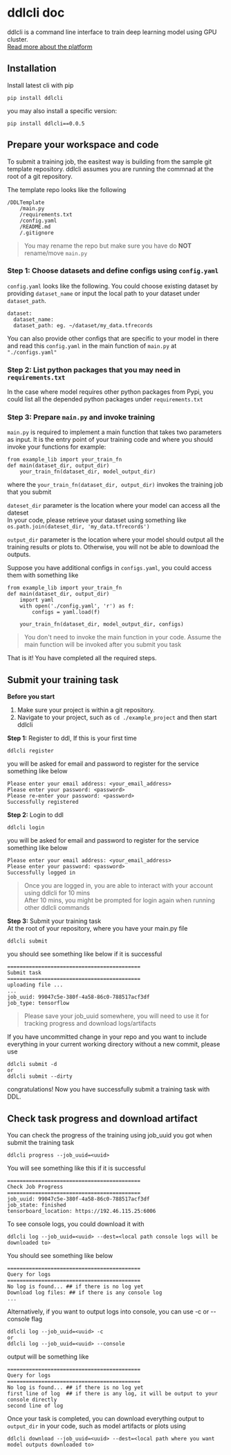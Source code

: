 # ddlcli doc
ddlcli is a command line interface to train deep learning model using GPU cluster.  
[Read more about the platform](./intro.md)

## Installation
Install latest cli with pip
```
pip install ddlcli
```
you may also install a specific version:
```
pip install ddlcli==0.0.5
```

## Prepare your workspace and code

To submit a training job, the easitest way is building from the sample git template repository. ddlcli assumes you are running the commnad at the root of a git repository.

The template repo looks like the following
```
/DDLTemplate
    /main.py
    /requirements.txt
    /config.yaml
    /README.md
    /.gitignore
```
> You may rename the repo but make sure you have do **NOT** rename/move ```main.py```

### Step 1: Choose datasets and define configs using ```config.yaml```
```config.yaml``` looks like the following. You could choose existing dataset by providing ```dataset_name``` or input the local path to your dataset under ```dataset_path```.
```
dataset:
  dataset_name:
  dataset_path: eg. ~/dataset/my_data.tfrecords
```

You can also provide other configs that are specific to your model in there and read this ```config.yaml``` in the main function of ```main.py``` at ```"./configs.yaml"```

### Step 2: List python packages that you may need in ```requirements.txt```
In the case where model requires other python packages from Pypi, you could list all the depended python packages under ```requirements.txt```

### Step 3: Prepare ```main.py``` and invoke training
```main.py``` is required to implement a main function that takes two parameters as input. It is the entry point of your training code and where you should invoke your functions
for example:  

```
from example_lib import your_train_fn
def main(dataset_dir, output_dir)
    your_train_fn(dataset_dir, model_output_dir)
```  

where the ```your_train_fn(dataset_dir, output_dir)``` invokes the training job that you submit  

```dateset_dir``` parameter is the location where your model can access all the dateset  
 In your code, please retrieve your dataset using something like ```os.path.join(dateset_dir, 'my_data.tfrecords')``` 

```output_dir``` parameter is the location where your model should output all the training results or plots to. Otherwise, you will not be able to download the outputs.  

Suppose you have additional configs in ```configs.yaml```, you could access them with something like 
```
from example_lib import your_train_fn
def main(dataset_dir, output_dir)
    import yaml
    with open('./config.yaml', 'r') as f:
        configs = yaml.load(f)

    your_train_fn(dataset_dir, model_output_dir, configs)
```  

> You don't need to invoke the main function in your code. Assume the main function will be invoked after you submit you task

That is it! You have completed all the required steps.

## Submit your training task  
**Before you start**  
1. Make sure your project is within a git repository.
2. Navigate to your project, such as ```cd ./example_project``` and then start ddlcli

**Step 1:** Register to ddl, If this is your first time  
```
ddlcli register
```
you will be asked for email and password to register for the service  
something like below
```
Please enter your email address: <your_email_address>
Please enter your password: <password>
Please re-enter your password: <password>
Successfully registered
```

**Step 2:** Login to ddl
```
ddlcli login
```
you will be asked for email and password to register for the service  
something like below
```
Please enter your email address: <your_email_address>
Please enter your password: <password>
Successfully logged in
```
> Once you are logged in, you are able to interact with your account using ddlcli for 10 mins  
After 10 mins, you might be prompted for login again when running other ddlcli commands

**Step 3:** Submit your training task  
At the root of your repository, where you have your main.py file
```
ddlcli submit
```
you should see something like below if it is successful
```
===========================================
Submit task
===========================================
uploading file ...
...
job_uuid: 99047c5e-380f-4a58-86c0-788517acf3df
job_type: tensorflow
```
> Please save your job_uuid somewhere, you will need to use it for tracking progress and download logs/artifacts

If you have uncommitted change in your repo and you want to include everything in your current working directory without a new commit, please use
```
ddlcli submit -d
or 
ddlcli submit --dirty
```

congratulations! Now you have successfully submit a training task with DDL.

## Check task progress and download artifact
You can check the progress of the training using job_uuid you got when submit the training task
```
ddlcli progress --job_uuid=<uuid>
```
You will see something like this if it is successful
```
===========================================
Check Job Progress
===========================================
job_uuid: 99047c5e-380f-4a58-86c0-788517acf3df
job_state: finished
tensorboard_location: https://192.46.115.25:6006
```

To see console logs, you could download it with
```
ddlcli log --job_uuid=<uuid> --dest=<local path console logs will be downloaded to>
```

You should see something like below
```
===========================================
Query for logs
===========================================
No log is found... ## if there is no log yet
Download log files: ## if there is any console log
...
```

Alternatively, if you want to output logs into console, you can use -c or --console flag
```
ddlcli log --job_uuid=<uuid> -c
or 
ddlcli log --job_uuid=<uuid> --console
```

output will be something like

```
===========================================
Query for logs
===========================================
No log is found... ## if there is no log yet
first line of log  ## if there is any log, it will be output to your console directly
second line of log
```

Once your task is completed, you can download everything output to ```output_dir``` in your code, such as model artifacts or plots using
```
ddlcli download --job_uuid=<uuid> --dest=<local path where you want model outputs downloaded to>
```